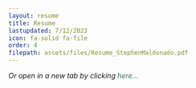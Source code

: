 ```yaml
---
layout: resume
title: Resume
lastupdated: 7/12/2023
icon: fa-solid fa-file
order: 4
filepath: assets/files/Resume_StephenMaldonado.pdf
---
```


<i>Or open in a new tab by clicking <a href="{{site.url}}/assets/files/Resume_StephenMaldonado.pdf" style="color:  #2e765e; text-decoration: none;">here...</a></i>

